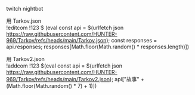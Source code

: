 twitch nightbot  

用 Tarkov.json  
!editcom !123 \$ (eval const api = $(urlfetch json https://raw.githubusercontent.com/HUNTER-969/Tarkov/refs/heads/main/Tarkov.json); const responses = api.responses; responses[Math.floor(Math.random() * responses.length)])  

用 Tarkov2.json  
!addcom !123 $(eval const api = $(urlfetch json https://raw.githubusercontent.com/HUNTER-969/Tarkov/refs/heads/main/Tarkov2.json); api["故事" + (Math.floor(Math.random() * 7) + 1)])
